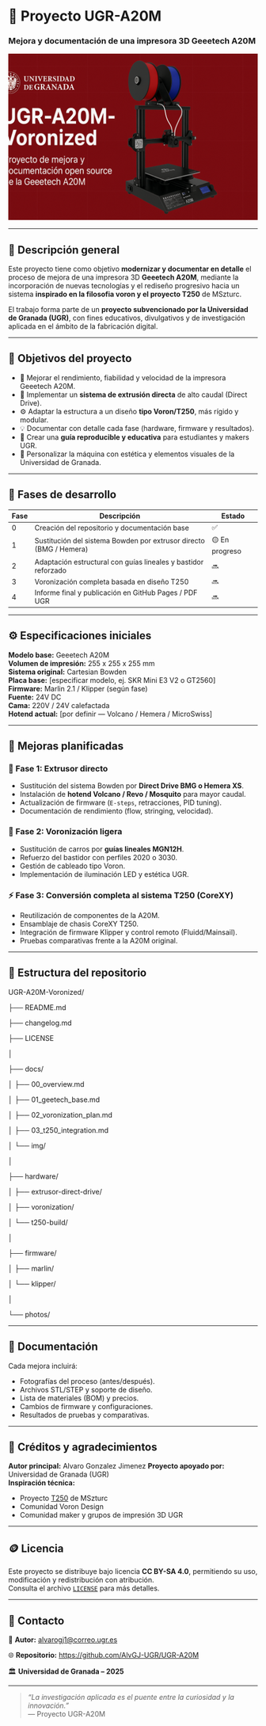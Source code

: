 # 🧠 Proyecto UGR-A20M
### Mejora y documentación de una impresora 3D Geeetech A20M

![Banner del proyecto](docs/img/banner-ugr-a20m.png)

---

## 🧩 Descripción general

Este proyecto tiene como objetivo **modernizar y documentar en detalle** el proceso de mejora de una impresora 3D **Geeetech A20M**, mediante la incorporación de nuevas tecnologías y el rediseño progresivo hacia un sistema **inspirado en la filosofia voron y el proyecto T250** de MSzturc.

El trabajo forma parte de un **proyecto subvencionado por la Universidad de Granada (UGR)**, con fines educativos, divulgativos y de investigación aplicada en el ámbito de la fabricación digital.

---

## 🎯 Objetivos del proyecto

- 🔧 Mejorar el rendimiento, fiabilidad y velocidad de la impresora Geeetech A20M.  
- 🧱 Implementar un **sistema de extrusión directa** de alto caudal (Direct Drive).  
- ⚙️ Adaptar la estructura a un diseño **tipo Voron/T250**, más rígido y modular.  
- 💡 Documentar con detalle cada fase (hardware, firmware y resultados).  
- 🧠 Crear una **guía reproducible y educativa** para estudiantes y makers UGR.  
- 🎨 Personalizar la máquina con estética y elementos visuales de la Universidad de Granada.

---

## 🚀 Fases de desarrollo

| Fase | Descripción | Estado |
|------|--------------|--------|
| 0 | Creación del repositorio y documentación base | ✅ |
| 1 | Sustitución del sistema Bowden por extrusor directo (BMG / Hemera) | 🟡 En progreso |
| 2 | Adaptación estructural con guías lineales y bastidor reforzado | 🔜 |
| 3 | Voronización completa basada en diseño T250 | 🔜 |
| 4 | Informe final y publicación en GitHub Pages / PDF UGR | 🔜 |

---

## ⚙️ Especificaciones iniciales

**Modelo base:** Geeetech A20M  
**Volumen de impresión:** 255 x 255 x 255 mm  
**Sistema original:** Cartesian Bowden  
**Placa base:** [especificar modelo, ej. SKR Mini E3 V2 o GT2560]  
**Firmware:** Marlin 2.1 / Klipper (según fase)  
**Fuente:** 24V DC  
**Cama:** 220V / 24V calefactada  
**Hotend actual:** [por definir — Volcano / Hemera / MicroSwiss]  

---

## 🔧 Mejoras planificadas

### 🧰 Fase 1: Extrusor directo
- Sustitución del sistema Bowden por **Direct Drive BMG o Hemera XS**.  
- Instalación de **hotend Volcano / Revo / Mosquito** para mayor caudal.  
- Actualización de firmware (`E-steps`, retracciones, PID tuning).  
- Documentación de rendimiento (flow, stringing, velocidad).

### 🧱 Fase 2: Voronización ligera
- Sustitución de carros por **guías lineales MGN12H**.  
- Refuerzo del bastidor con perfiles 2020 o 3030.  
- Gestión de cableado tipo Voron.  
- Implementación de iluminación LED y estética UGR.

### ⚡ Fase 3: Conversión completa al sistema T250 (CoreXY)
- Reutilización de componentes de la A20M.  
- Ensamblaje de chasis CoreXY T250.  
- Integración de firmware Klipper y control remoto (Fluidd/Mainsail).  
- Pruebas comparativas frente a la A20M original.

---

## 🧾 Estructura del repositorio

UGR-A20M-Voronized/ 

├── README.md

├── changelog.md

├── LICENSE

│

├── docs/

│ ├── 00_overview.md

│ ├── 01_geetech_base.md

│ ├── 02_voronization_plan.md

│ ├── 03_t250_integration.md

│ └── img/

│

├── hardware/

│ ├── extrusor-direct-drive/

│ ├── voronization/

│ └── t250-build/

│

├── firmware/

│ ├── marlin/

│ └── klipper/

│

└── photos/



---

## 📸 Documentación

Cada mejora incluirá:
- Fotografías del proceso (antes/después).  
- Archivos STL/STEP y soporte de diseño.  
- Lista de materiales (BOM) y precios.  
- Cambios de firmware y configuraciones.  
- Resultados de pruebas y comparativas.  

---

## 🧠 Créditos y agradecimientos

**Autor principal:** Alvaro Gonzalez Jimenez
**Proyecto apoyado por:** Universidad de Granada (UGR)  
**Inspiración técnica:**  
- Proyecto [T250](https://github.com/MSzturc/T250) de MSzturc  
- Comunidad Voron Design  
- Comunidad maker y grupos de impresión 3D UGR  

---

## 🪙 Licencia

Este proyecto se distribuye bajo licencia **CC BY-SA 4.0**, permitiendo su uso, modificación y redistribución con atribución.  
Consulta el archivo [`LICENSE`](LICENSE) para más detalles.

---

## 🧩 Contacto

📧 **Autor:** alvarogj1@correo.ugr.es

🌐 **Repositorio:** https://github.com/AlvGJ-UGR/UGR-A20M

🏛️ **Universidad de Granada – 2025**

---

> *“La investigación aplicada es el puente entre la curiosidad y la innovación.”*  
> — Proyecto UGR-A20M
